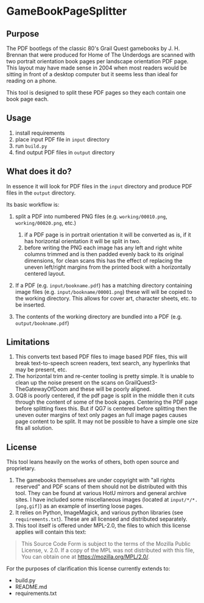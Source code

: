 # GameBookPageSplitter

## Purpose 

The PDF bootlegs of the classic 80's Grail Quest gamebooks by J. H. Brennan that were produced for Home of The Underdogs are scanned with two portrait orientation book pages per landscape orientation PDF page. This layout may have made sense in 2004 when most readers would be sitting in front of a desktop computer but it seems less than ideal for reading on a phone.

This tool is designed to split these PDF pages so they each contain one book page each.

## Usage

1. install requirements
2. place input PDF file in `input` directory
3. run `build.py`
4. find output PDF files in `output` directory

## What does it do?

In essence it will look for PDF files in the `input` directory and produce PDF files in the `output` directory.

Its basic workflow is:

1. split a PDF into numbered PNG files (e.g. `working/00010.png`, `working/00020.png`, etc.)
    1. if a PDF page is in portrait orientation it will be converted as is, if it has horizontal orientation it will be split in two.
    2. before writing the PNG each image has any left and right white columns trimmed and is then padded evenly back to its original dimensions, for clean scans this has the effect of replacing the uneven left/right margins from the printed book with a horizontally centered layout. 

2. If a PDF (e.g. `input/bookname.pdf`) has a matching directory containing image files (e.g. `input/bookname/00001.png`) these will will be copied to the working directory.  This allows for cover art, character sheets, etc. to be inserted.

3. The contents of the working directory are bundled into a PDF (e.g. `output/bookname.pdf`)

## Limitations

1. This converts text based PDF files to image based PDF files, this will break text-to-speech screen readers, text search, any hyperlinks that may be present, etc.
2. The horizontal trim and re-center tooling is pretty simple.  It is unable to clean up the noise present on the scans on GrailQuest3-TheGatewayOfDoom and these will be poorly aligned.
3. GQ8 is poorly centered, if the pdf page is split in the middle then it cuts through the content of some of the book pages. Centering the PDF page before splitting fixes this.
   But if QG7 is centered before splitting then the uneven outer margins of text only pages an full image pages causes page content to be split.
   It may not be possible to have a simple one size fits all solution.

## License
This tool leans heavily on the works of others, both open source and proprietary.

1. The gamebooks themselves are under copyright with "all rights reserved" and PDF scans of them should not be distributed with this tool. They can be found at various HotU mirrors and general archive sites.  I have included some miscellaneous images (located at `input/*/*.[png,gif]`) as an example of inserting loose pages.
2. It relies on Python, ImageMagick, and various python libraries (see `requirements.txt`).  These are all licensed and distributed separately.
3. This tool itself is offered under MPL-2.0, the files to which this license applies will contain this text:

  >This Source Code Form is subject to the terms of the Mozilla Public License, v. 2.0. If a copy of the MPL was not distributed with this file, You can obtain one at https://mozilla.org/MPL/2.0/.

  For the purposes of clarification this license currently extends to:

   * build.py
   * README.md
   * requirements.txt